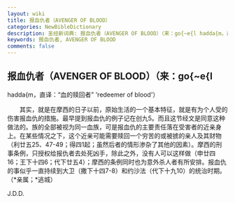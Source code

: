 ```yaml
---
layout: wiki
title: 报血仇者（AVENGER OF BLOOD）
categories: NewBibleDictionary
description: 圣经新词典: 报血仇者（AVENGER OF BLOOD）（来：go{~e{l hadda{m，直译：“血的赎回者” 'redeemer of blood'）
keywords: 报血仇者, AVENGER OF BLOOD
comments: false
---
```


## 报血仇者（AVENGER OF BLOOD）（来：go{~e{l

hadda{m，直译：“血的赎回者” 'redeemer of blood'）

　　其实，就是在摩西的日子以前，原始生活的一个基本特征，就是有为个人受的伤害报血仇的措施。最早提到报血仇的例子记在创九5。而且这节经文是同意这种做法的。族的全部被视为同一血族，可是报血仇的主要责任落在受害者的近亲身上。在某些情况之下，这个近亲可能需要赎回一个穷苦的或被掳的亲人及其财物（利廿五25、47-49；得四1起；虽然后者的情形渗杂了其他的因素）。摩西的刑事条例，只授权给报仇者去处死凶手，除此之外，没有人可以这样做（申廿四16；王下十四6；代下廿五4）；摩西的条例同时也为意外杀人者有所安排。报血仇的事似乎一直持续到大卫（撒下十四7-8）和约沙法（代下十九10）的统治时期。（*亲属；*逃城）

J.D.D.






